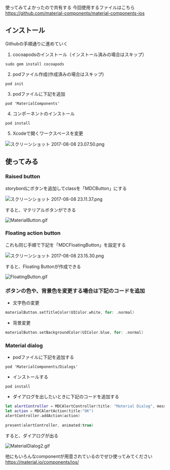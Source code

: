 使ってみてよかったので共有する
今回使用するファイルはこちら
https://github.com/material-components/material-components-ios


## インストール

Githubの手順通りに進めていく

1. cocoapodsのインストール（インストール済みの場合はスキップ）

```
sudo gem install cocoapods 
```

2. podファイル作成(作成済みの場合はスキップ)

```
pod init
```

3. podファイルに下記を追加

```
pod 'MaterialComponents'
```

4. コンポーネントのインストール

```
pod install
```

5. Xcodeで開くワークスペースを変更


![スクリーンショット 2017-08-08 23.07.50.png](https://qiita-image-store.s3.amazonaws.com/0/139360/c27e72a6-afbd-cdb4-8a88-843338b8ffcd.png "スクリーンショット 2017-08-08 23.07.50.png")


## 使ってみる

### Raised button

storybordにボタンを追加してclassを「MDCButton」にする

![スクリーンショット 2017-08-08 23.11.37.png](https://qiita-image-store.s3.amazonaws.com/0/139360/7b2b9c31-4ed5-d7c7-a935-1411b943df2d.png "スクリーンショット 2017-08-08 23.11.37.png")

すると、マテリアルボタンができる

![MaterialButton.gif](https://qiita-image-store.s3.amazonaws.com/0/139360/e3247bf0-4992-0254-8c8d-2bbd94186fee.gif "MaterialButton.gif")


### Floating action button

これも同じ手順で下記を「MDCFloatingButton」を設定する

![スクリーンショット 2017-08-08 23.15.30.png](https://qiita-image-store.s3.amazonaws.com/0/139360/ac743488-337b-af18-7e8a-961d0846a806.png "スクリーンショット 2017-08-08 23.15.30.png")

すると、Floating Buttonが作成できる	

![FloatingButton.gif](https://qiita-image-store.s3.amazonaws.com/0/139360/c3f330d3-b799-f236-c3eb-183f9c270eec.gif "FloatingButton.gif")


### ボタンの色や、背景色を変更する場合は下記のコードを追加


- 文字色の変更

```swift
materialButton.setTitleColor(UIColor.white, for: .normal)
```


- 背景変更

```swift
materialButton.setBackgroundColor(UIColor.blue, for: .normal)
```

### Material dialog

- podファイルに下記を追加する

```
pod 'MaterialComponents/Dialogs'
```

- インストールする

```
pod install
```

- ダイアログを出したいときに下記のコードを追加する

```swift
let alertController = MDCAlertController(title: "Material Dialog", message: "This is Material Dialog! Let's Start Now!")
let action = MDCAlertAction(title:"OK")
alertController.addAction(action)
        
present(alertController, animated:true)
```

すると、ダイアログが出る

![MaterialDialog2.gif](https://qiita-image-store.s3.amazonaws.com/0/139360/e70c8878-064e-6647-a792-37b4671a17ed.gif "MaterialDialog2.gif")


他にもいろんなcomponentが用意されているのでぜひ使ってみてください
https://material.io/components/ios/




